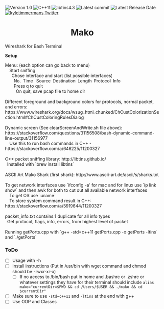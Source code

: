 ![Version 1.0](http://img.shields.io/badge/version-v1.0-orange.svg)
![C++11](https://img.shields.io/badge/C++-11-F44B7D.svg)
![libtins4.3](https://img.shields.io/badge/libtins-4.3-lightblue.svg)
![Latest commit](https://img.shields.io/github/last-commit/kyletimmermans/mako)
![Latest Release Date](https://img.shields.io/github/release-date/kyletimmermans/mako?color=darkgreen)
[![kyletimmermans Twitter](http://img.shields.io/twitter/url/http/shields.io.svg?style=social&label=Follow)](https://twitter.com/kyletimmermans)

# <div align="center">Mako</div>

Wireshark for Bash Terminal

**Setup**
<div>Menu: (each option can go back to menu)</div>
<div>&ensp;&ensp;Start sniffing</div>
<div>&ensp;&ensp;&ensp;Chose interface and start (list possible interfaces)</div>
<div>&ensp;&ensp;&ensp;&ensp;No.&ensp;Time&ensp; Source&ensp;Destination&ensp;Length&ensp;Protocol&ensp;Info</div>
<div>&ensp;&ensp;&ensp;&ensp;Press q to quit</div>
<div>&ensp;&ensp;&ensp;&ensp;&ensp;On quit, save pcap file to home dir</div>
<div>&ensp;</div>
<div>Different foreground and background colors for protocols, normal packet, and errors: https://www.wireshark.org/docs/wsug_html_chunked/ChCustColorizationSection.html#ChCustColoringRulesDialog</div>
<div>&ensp;</div>
<div>Dynamic screen (See clearScreenAndWrite.sh file above): https://stackoverflow.com/questions/31156508/bash-dynamic-command-line-output/31156977</div>
<div>&ensp;&ensp;Use this to run bash commands in C++ - https://stackoverflow.com/a/646225/11200327</div>
<div>&ensp;</div>
<div>C++ packet sniffing library: http://libtins.github.io/</div>
<div>&ensp;Installed with `brew install libtins`</div>
<div>&ensp;</div>
<div>ASCII Art Mako Shark (first shark): http://www.ascii-art.de/ascii/s/sharks.txt</div>
<div>&ensp;</div>
<div>To get network interfaces use `ifconfig -a' for mac and for linux use `ip link show` and then awk for both to cut out all available network interfaces</div>
<div>&ensp;&ensp;To get OS use `uname`</div>
<div>&ensp;&ensp;To store system command result in C++: https://stackoverflow.com/a/5919644/11200327</div>
<div>&ensp;</div>
<div>packet_info.txt contains 1 duplicate for all info types</div>
<div>&ensp;Get protocol, flags, info, errors, from highest level of packet</div>
<div>&ensp;</div>
<div>Running getPorts.cpp with `g++ -std=c++11 getPorts.cpp -o getPorts -ltins` and `./getPorts`</div>



### ToDo
- [ ] Usage with -h
- [ ] Install instructions (Put in /usr/bin with wget command and chmod should be -rwxr-xr-x)
  - [ ] If no access to /bin/bash put in home and .bashrc or .zshrc or whatever settings they have for their terminal should include `alias mako="currentDir=$PWD && cd /Users/$USER && ./mako && cd $currentDir"`
- [ ] Make sure to use `-std=c++11` and `-ltins` at the end with g++
- [ ] Use OOP and Classes
